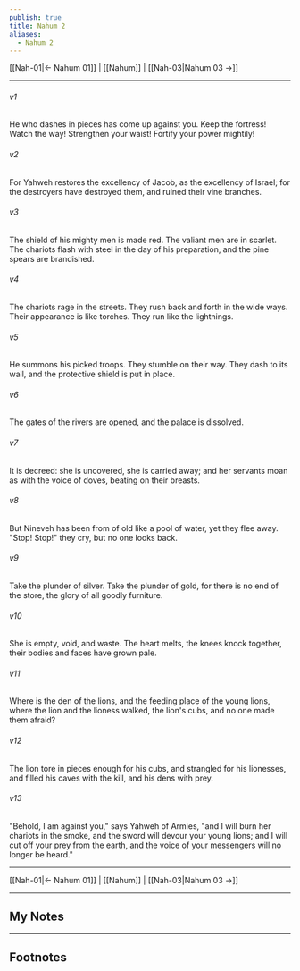 ```yaml
---
publish: true
title: Nahum 2
aliases:
  - Nahum 2
---
```


[[Nah-01|← Nahum 01]] | [[Nahum]] | [[Nah-03|Nahum 03 →]]
***



###### v1 
He who dashes in pieces has come up against you. Keep the fortress! Watch the way! Strengthen your waist! Fortify your power mightily! 

###### v2 
For Yahweh restores the excellency of Jacob, as the excellency of Israel; for the destroyers have destroyed them, and ruined their vine branches. 

###### v3 
The shield of his mighty men is made red. The valiant men are in scarlet. The chariots flash with steel in the day of his preparation, and the pine spears are brandished. 

###### v4 
The chariots rage in the streets. They rush back and forth in the wide ways. Their appearance is like torches. They run like the lightnings. 

###### v5 
He summons his picked troops. They stumble on their way. They dash to its wall, and the protective shield is put in place. 

###### v6 
The gates of the rivers are opened, and the palace is dissolved. 

###### v7 
It is decreed: she is uncovered, she is carried away; and her servants moan as with the voice of doves, beating on their breasts. 

###### v8 
But Nineveh has been from of old like a pool of water, yet they flee away. "Stop! Stop!" they cry, but no one looks back. 

###### v9 
Take the plunder of silver. Take the plunder of gold, for there is no end of the store, the glory of all goodly furniture. 

###### v10 
She is empty, void, and waste. The heart melts, the knees knock together, their bodies and faces have grown pale. 

###### v11 
Where is the den of the lions, and the feeding place of the young lions, where the lion and the lioness walked, the lion's cubs, and no one made them afraid? 

###### v12 
The lion tore in pieces enough for his cubs, and strangled for his lionesses, and filled his caves with the kill, and his dens with prey. 

###### v13 
"Behold, I am against you," says Yahweh of Armies, "and I will burn her chariots in the smoke, and the sword will devour your young lions; and I will cut off your prey from the earth, and the voice of your messengers will no longer be heard."

***
[[Nah-01|← Nahum 01]] | [[Nahum]] | [[Nah-03|Nahum 03 →]]

---
## My Notes

---
## Footnotes